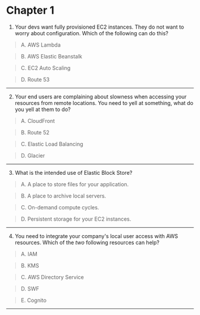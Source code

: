 # Chapter 1 

1. Your devs want fully provisioned EC2 instances.  They do not want to worry about configuration.  Which of the following can do this?
> A. AWS Lambda

> B. AWS Elastic Beanstalk

> C. EC2 Auto Scaling

> D. Route 53


----
2. Your end users are complaining about slowness when accessing your resources from remote locations.  You need to yell at something, what do you yell at them to do?
> A. CloudFront

> B. Route 52

> C. Elastic Load Balancing

> D. Glacier

----

3. What is the intended use of Elastic Block Store?

> A. A place to store files for your application. 

> B. A place to archive local servers.

> C. On-demand compute cycles.

> D. Persistent storage for your EC2 instances.

----

4. You need to integrate your company's local user access with AWS resources.  Which of the *two* following resources can help?

> A. IAM

> B. KMS

> C. AWS Directory Service

> D. SWF

> E. Cognito

---